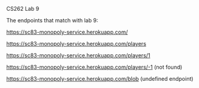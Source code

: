 CS262 Lab 9

The endpoints that match with lab 9:

https://sc83-monopoly-service.herokuapp.com/

https://sc83-monopoly-service.herokuapp.com/players

https://sc83-monopoly-service.herokuapp.com/players/1

https://sc83-monopoly-service.herokuapp.com/players/-1 (not found)

https://sc83-monopoly-service.herokuapp.com/blob (undefined endpoint)
